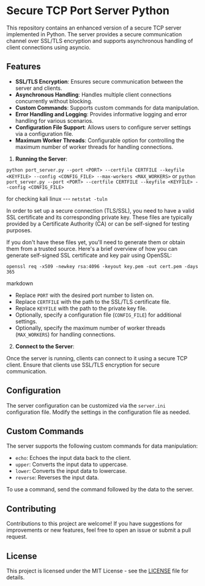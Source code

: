 # Secure TCP Port Server Python

This repository contains an enhanced version of a secure TCP server implemented in Python. The server provides a secure communication channel over SSL/TLS encryption and supports asynchronous handling of client connections using asyncio.

## Features

- **SSL/TLS Encryption**: Ensures secure communication between the server and clients.
- **Asynchronous Handling**: Handles multiple client connections concurrently without blocking.
- **Custom Commands**: Supports custom commands for data manipulation.
- **Error Handling and Logging**: Provides informative logging and error handling for various scenarios.
- **Configuration File Support**: Allows users to configure server settings via a configuration file.
- **Maximum Worker Threads**: Configurable option for controlling the maximum number of worker threads for handling connections.



1. **Running the Server**:

`python port_server.py --port <PORT> --certfile CERTFILE --keyfile <KEYFILE> --config <CONFIG_FILE> --max-workers <MAX_WORKERS>`
or
`python port_server.py --port <PORT> --certfile CERTFILE --keyfile <KEYFILE> --config <CONFIG_FILE>`


for checking kali linux --- `netstat -tuln`

In order to set up a secure connection (TLS/SSL), you need to have a valid SSL certificate and its corresponding private key. These files are typically provided by a Certificate Authority (CA) or can be self-signed for testing purposes.

If you don't have these files yet, you'll need to generate them or obtain them from a trusted source. Here's a brief overview of how you can generate self-signed SSL certificate and key pair using OpenSSL:

`openssl req -x509 -newkey rsa:4096 -keyout key.pem -out cert.pem -days 365`

markdown


- Replace `PORT` with the desired port number to listen on.
- Replace `CERTFILE` with the path to the SSL/TLS certificate file.
- Replace `KEYFILE` with the path to the private key file.
- Optionally, specify a configuration file (`CONFIG_FILE`) for additional settings.
- Optionally, specify the maximum number of worker threads (`MAX_WORKERS`) for handling connections.

2. **Connect to the Server**:

Once the server is running, clients can connect to it using a secure TCP client. Ensure that clients use SSL/TLS encryption for secure communication.

## Configuration

The server configuration can be customized via the `server.ini` configuration file. Modify the settings in the configuration file as needed.

## Custom Commands

The server supports the following custom commands for data manipulation:

- `echo`: Echoes the input data back to the client.
- `upper`: Converts the input data to uppercase.
- `lower`: Converts the input data to lowercase.
- `reverse`: Reverses the input data.

To use a command, send the command followed by the data to the server.

## Contributing

Contributions to this project are welcome! If you have suggestions for improvements or new features, feel free to open an issue or submit a pull request.

## License

This project is licensed under the MIT License - see the [LICENSE](LICENSE) file for details.
